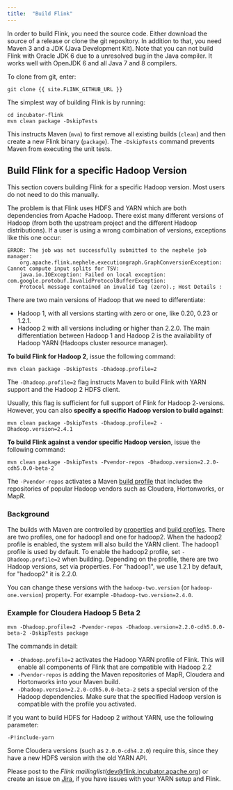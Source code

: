 ```yaml
---
title:  "Build Flink"
---
```



In order to build Flink, you need the source code. Either download the source of a release or clone the git repository. In addition to that, you need Maven 3 and a JDK (Java Development Kit). Note that you can not build Flink with Oracle JDK 6 due to a unresolved bug in the Java compiler. It works well with OpenJDK 6 and all Java 7 and 8 compilers.

To clone from git, enter:
```
git clone {{ site.FLINK_GITHUB_URL }}
```

The simplest way of building Flink is by running:

```
cd incubator-flink
mvn clean package -DskipTests
```

This instructs Maven (`mvn`) to first remove all existing builds (`clean`) and then create a new Flink binary (`package`). The `-DskipTests` command prevents Maven from executing the unit tests.



## Build Flink for a specific Hadoop Version

This section covers building Flink for a specific Hadoop version. Most users do not need to do this manually.

The problem is that Flink uses HDFS and YARN which are both dependencies from Apache Hadoop. There exist many different versions of Hadoop (from both the upstream project and the different Hadoop distributions). If a user is using a wrong combination of versions, exceptions like this one occur:

```
ERROR: The job was not successfully submitted to the nephele job manager:
    org.apache.flink.nephele.executiongraph.GraphConversionException: Cannot compute input splits for TSV:
    java.io.IOException: Failed on local exception: com.google.protobuf.InvalidProtocolBufferException:
    Protocol message contained an invalid tag (zero).; Host Details :
```

There are two main versions of Hadoop that we need to differentiate:
- Hadoop 1, with all versions starting with zero or one, like 0.20, 0.23 or 1.2.1.
- Hadoop 2 with all versions including or higher than 2.2.0.
The main differentiation between Hadoop 1 and Hadoop 2 is the availability of Hadoop YARN (Hadoops cluster resource manager).

**To build Flink for Hadoop 2**, issue the following command:
```
mvn clean package -DskipTests -Dhadoop.profile=2
```

The `-Dhadoop.profile=2` flag instructs Maven to build Flink with YARN support and the Hadoop 2 HDFS client.

Usually, this flag is sufficient for full support of Flink for Hadoop 2-versions.
However, you can also **specify a specific Hadoop version to build against**:
```
mvn clean package -DskipTests -Dhadoop.profile=2 -Dhadoop.version=2.4.1
```


**To build Flink against a vendor specific Hadoop version**, issue the following command:
```
mvn clean package -DskipTests -Pvendor-repos -Dhadoop.version=2.2.0-cdh5.0.0-beta-2
```

The `-Pvendor-repos` activates a Maven [build profile](http://maven.apache.org/guides/introduction/introduction-to-profiles.html) that includes the repositories of popular Hadoop vendors such as Cloudera, Hortonworks, or MapR.

### Background

The builds with Maven are controlled by [properties](http://maven.apache.org/pom.html#Properties) and <a href="http://maven.apache.org/guides/introduction/introduction-to-profiles.html">build profiles</a>.
There are two profiles, one for hadoop1 and one for hadoop2. When the hadoop2 profile is enabled, the system will also build the YARN client.
The hadoop1 profile is used by default. To enable the hadoop2 profile, set `-Dhadoop.profile=2` when building.
Depending on the profile, there are two Hadoop versions, set via properties. For "hadoop1", we use 1.2.1 by default, for "hadoop2" it is 2.2.0.

You can change these versions with the `hadoop-two.version` (or `hadoop-one.version`) property. For example `-Dhadoop-two.version=2.4.0`.


### Example for Cloudera Hadoop 5 Beta 2


```
mvn -Dhadoop.profile=2 -Pvendor-repos -Dhadoop.version=2.2.0-cdh5.0.0-beta-2 -DskipTests package
```

The commands in detail:

*  `-Dhadoop.profile=2` activates the Hadoop YARN profile of Flink. This will enable all components of Flink that are compatible with Hadoop 2.2
*  `-Pvendor-repos` is adding the Maven repositories of MapR, Cloudera and Hortonworks into your Maven build.
* `-Dhadoop.version=2.2.0-cdh5.0.0-beta-2` sets a special version of the Hadoop dependencies. Make sure that the specified Hadoop version is compatible with the profile you activated.

If you want to build HDFS for Hadoop 2 without YARN, use the following parameter:

```
-P!include-yarn
```

Some Cloudera versions (such as `2.0.0-cdh4.2.0`) require this, since they have a new HDFS version with the old YARN API.

Please post to the _Flink mailinglist_(dev@flink.incubator.apache.org) or create an issue on [Jira]({{site.FLINK_ISSUES_URL}}), if you have issues with your YARN setup and Flink.